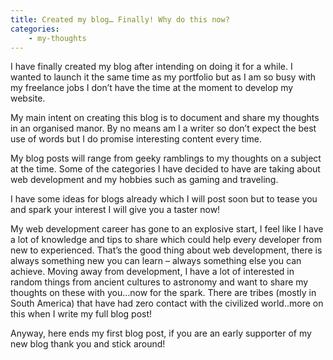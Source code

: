```yaml
---
title: Created my blog… Finally! Why do this now?
categories:
    - my-thoughts
---
```

I have finally created my blog after intending on doing it for a while. I wanted to launch it the same time as my portfolio but as I am so busy with my freelance jobs I don’t have the time at the moment to develop my website.

<!--more-->

My main intent on creating this blog is to document and share my thoughts in an organised manor. By no means am I a writer so don’t expect the best use of words but I do promise interesting content every time.

My blog posts will range from geeky ramblings to my thoughts on a subject at the time. Some of the categories I have decided to have are taking about web development and my hobbies such as gaming and traveling.

I have some ideas for blogs already which I will post soon but to tease you and spark your interest I will give you a taster now!

My web development career has gone to an explosive start, I feel like I have a lot of knowledge and tips to share which could help every developer from new to experienced. That’s the good thing about web development, there is always something new you can learn – always something else you can achieve. Moving away from development, I have a lot of interested in random things from ancient cultures to astronomy and want to share my thoughts on these with you…now for the spark. There are tribes (mostly in South America) that have had zero contact with the civilized world..more on this when I write my full blog post!

Anyway, here ends my first blog post, if you are an early supporter of my new blog thank you and stick around!